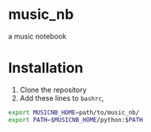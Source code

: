 # music_nb
a music notebook

# Installation

1. Clone the repository
2. Add these lines to `bashrc`, 

```bash
export MUSICNB_HOME=path/to/music_nb/
export PATH=$MUSICNB_HOME/python:$PATH
```
